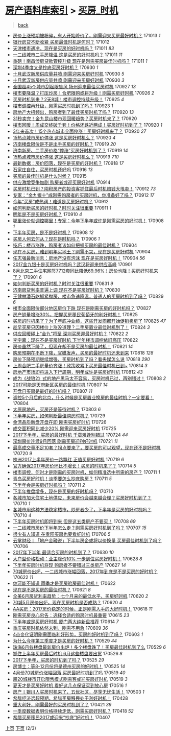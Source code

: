 [房产语料库索引](../../README.md)  > [买房_时机](买房_时机.md)
====
> [back](../README.md)

- [房价上涨预期被粉碎，有人开始降价了，刚需迎来买房最好时机？](http://jkwz.applinzi.com/ittc/7023920048471802896.html#%E6%88%BF%E4%BB%B7%E4%B8%8A%E6%B6%A8%E9%A2%84%E6%9C%9F%E8%A2%AB%E7%B2%89%E7%A2%8E%EF%BC%8C%E6%9C%89%E4%BA%BA%E5%BC%80%E5%A7%8B%E9%99%8D%E4%BB%B7%E4%BA%86%EF%BC%8C%E5%88%9A%E9%9C%80%E8%BF%8E%E6%9D%A5%E4%B9%B0%E6%88%BF%E6%9C%80%E5%A5%BD%E6%97%B6%E6%9C%BA%EF%BC%9F) 171013 *1* 
- [银行房贷不断收紧 买房最佳时机是何时？](http://jkwz.applinzi.com/ittc/7023604190981653520.html#%E9%93%B6%E8%A1%8C%E6%88%BF%E8%B4%B7%E4%B8%8D%E6%96%AD%E6%94%B6%E7%B4%A7+%E4%B9%B0%E6%88%BF%E6%9C%80%E4%BD%B3%E6%97%B6%E6%9C%BA%E6%98%AF%E4%BD%95%E6%97%B6%EF%BC%9F) 171012  
- [天津楼市遇冷，现在是买房的好时机吗？](http://jkwz.applinzi.com/ittc/7023270706647925776.html#%E5%A4%A9%E6%B4%A5%E6%A5%BC%E5%B8%82%E9%81%87%E5%86%B7%EF%BC%8C%E7%8E%B0%E5%9C%A8%E6%98%AF%E4%B9%B0%E6%88%BF%E7%9A%84%E5%A5%BD%E6%97%B6%E6%9C%BA%E5%90%97%EF%BC%9F) 171011 *83* 
- [一二线城市二手房降温 这是买房的好时机吗？](http://jkwz.applinzi.com/ittc/7023176157518890000.html#%E4%B8%80%E4%BA%8C%E7%BA%BF%E5%9F%8E%E5%B8%82%E4%BA%8C%E6%89%8B%E6%88%BF%E9%99%8D%E6%B8%A9+%E8%BF%99%E6%98%AF%E4%B9%B0%E6%88%BF%E7%9A%84%E5%A5%BD%E6%97%B6%E6%9C%BA%E5%90%97%EF%BC%9F) 171011 *11* 
- [重磅！南昌涉房贷款管控升级 现在是刚需买房最佳时机吗？](http://jkwz.applinzi.com/ittc/7023173051762607120.html#%E9%87%8D%E7%A3%85%EF%BC%81%E5%8D%97%E6%98%8C%E6%B6%89%E6%88%BF%E8%B4%B7%E6%AC%BE%E7%AE%A1%E6%8E%A7%E5%8D%87%E7%BA%A7+%E7%8E%B0%E5%9C%A8%E6%98%AF%E5%88%9A%E9%9C%80%E4%B9%B0%E6%88%BF%E6%9C%80%E4%BD%B3%E6%97%B6%E6%9C%BA%E5%90%97%EF%BC%9F) 171011 *1* 
- [深圳4季度又是抄底买房好时机？](http://jkwz.applinzi.com/ittc/7019213765973902352.html#%E6%B7%B1%E5%9C%B34%E5%AD%A3%E5%BA%A6%E5%8F%88%E6%98%AF%E6%8A%84%E5%BA%95%E4%B9%B0%E6%88%BF%E5%A5%BD%E6%97%B6%E6%9C%BA%EF%BC%9F) 170930 *1* 
- [十月武汉新房供应量井喷 刚需迎来买房好时机](http://jkwz.applinzi.com/ittc/7019061231422538769.html#%E5%8D%81%E6%9C%88%E6%AD%A6%E6%B1%89%E6%96%B0%E6%88%BF%E4%BE%9B%E5%BA%94%E9%87%8F%E4%BA%95%E5%96%B7+%E5%88%9A%E9%9C%80%E8%BF%8E%E6%9D%A5%E4%B9%B0%E6%88%BF%E5%A5%BD%E6%97%B6%E6%9C%BA) 170930 *5* 
- [十月武汉新房供应量井喷 刚需迎来买房好时机](http://jkwz.applinzi.com/ittc/7018989929982592017.html#%E5%8D%81%E6%9C%88%E6%AD%A6%E6%B1%89%E6%96%B0%E6%88%BF%E4%BE%9B%E5%BA%94%E9%87%8F%E4%BA%95%E5%96%B7+%E5%88%9A%E9%9C%80%E8%BF%8E%E6%9D%A5%E4%B9%B0%E6%88%BF%E5%A5%BD%E6%97%B6%E6%9C%BA) 170930 *3* 
- [全国超45个城市刮起限售风 扬州迎来最佳买房时机](http://jkwz.applinzi.com/ittc/7017958488955946001.html#%E5%85%A8%E5%9B%BD%E8%B6%8545%E4%B8%AA%E5%9F%8E%E5%B8%82%E5%88%AE%E8%B5%B7%E9%99%90%E5%94%AE%E9%A3%8E+%E6%89%AC%E5%B7%9E%E8%BF%8E%E6%9D%A5%E6%9C%80%E4%BD%B3%E4%B9%B0%E6%88%BF%E6%97%B6%E6%9C%BA) 170927 *13* 
- [楼市要降温？打压炒房！合肥限购或将升级！刚需买房好时机](http://jkwz.applinzi.com/ittc/7017692395901289489.html#%E6%A5%BC%E5%B8%82%E8%A6%81%E9%99%8D%E6%B8%A9%EF%BC%9F%E6%89%93%E5%8E%8B%E7%82%92%E6%88%BF%EF%BC%81%E5%90%88%E8%82%A5%E9%99%90%E8%B4%AD%E6%88%96%E5%B0%86%E5%8D%87%E7%BA%A7%EF%BC%81%E5%88%9A%E9%9C%80%E4%B9%B0%E6%88%BF%E5%A5%BD%E6%97%B6%E6%9C%BA) 170926 *2* 
- [买房时机到来？2天8城！楼市调控持续升级！](http://jkwz.applinzi.com/ittc/7017197077153711121.html#%E4%B9%B0%E6%88%BF%E6%97%B6%E6%9C%BA%E5%88%B0%E6%9D%A5%EF%BC%9F2%E5%A4%A98%E5%9F%8E%EF%BC%81%E6%A5%BC%E5%B8%82%E8%B0%83%E6%8E%A7%E6%8C%81%E7%BB%AD%E5%8D%87%E7%BA%A7%EF%BC%81) 170925 *4* 
- [楼市调控再升级，刚需买房时机到了吗？](http://jkwz.applinzi.com/ittc/7016587258415809553.html#%E6%A5%BC%E5%B8%82%E8%B0%83%E6%8E%A7%E5%86%8D%E5%8D%87%E7%BA%A7%EF%BC%8C%E5%88%9A%E9%9C%80%E4%B9%B0%E6%88%BF%E6%97%B6%E6%9C%BA%E5%88%B0%E4%BA%86%E5%90%97%EF%BC%9F) 170923 *1* 
- [房地产大招频出，购房者到了最佳买房时机了吗？](http://jkwz.applinzi.com/ittc/7015497034692559888.html#%E6%88%BF%E5%9C%B0%E4%BA%A7%E5%A4%A7%E6%8B%9B%E9%A2%91%E5%87%BA%EF%BC%8C%E8%B4%AD%E6%88%BF%E8%80%85%E5%88%B0%E4%BA%86%E6%9C%80%E4%BD%B3%E4%B9%B0%E6%88%BF%E6%97%B6%E6%9C%BA%E4%BA%86%E5%90%97%EF%BC%9F) 170920 *13* 
- [31秒卖完！金九昆山楼市现回暖趋势？买房时机来了？](http://jkwz.applinzi.com/ittc/7015487469208994833.html#31%E7%A7%92%E5%8D%96%E5%AE%8C%EF%BC%81%E9%87%91%E4%B9%9D%E6%98%86%E5%B1%B1%E6%A5%BC%E5%B8%82%E7%8E%B0%E5%9B%9E%E6%9A%96%E8%B6%8B%E5%8A%BF%EF%BC%9F%E4%B9%B0%E6%88%BF%E6%97%B6%E6%9C%BA%E6%9D%A5%E4%BA%86%EF%BC%9F) 170920  
- [楼市回暖！周成交终破千套！价格还跌近两成！买房好时机到了？](http://jkwz.applinzi.com/ittc/7015437970633655313.html#%E6%A5%BC%E5%B8%82%E5%9B%9E%E6%9A%96%EF%BC%81%E5%91%A8%E6%88%90%E4%BA%A4%E7%BB%88%E7%A0%B4%E5%8D%83%E5%A5%97%EF%BC%81%E4%BB%B7%E6%A0%BC%E8%BF%98%E8%B7%8C%E8%BF%91%E4%B8%A4%E6%88%90%EF%BC%81%E4%B9%B0%E6%88%BF%E5%A5%BD%E6%97%B6%E6%9C%BA%E5%88%B0%E4%BA%86%EF%BC%9F) 170920 *1* 
- [3年来首次！15个热点城市全面停涨！买房好时机来了？](http://jkwz.applinzi.com/ittc/7015421838749074448.html#3%E5%B9%B4%E6%9D%A5%E9%A6%96%E6%AC%A1%EF%BC%8115%E4%B8%AA%E7%83%AD%E7%82%B9%E5%9F%8E%E5%B8%82%E5%85%A8%E9%9D%A2%E5%81%9C%E6%B6%A8%EF%BC%81%E4%B9%B0%E6%88%BF%E5%A5%BD%E6%97%B6%E6%9C%BA%E6%9D%A5%E4%BA%86%EF%BC%9F) 170920 *27* 
- [15热点城市房价停涨 这是买房好时机么？](http://jkwz.applinzi.com/ittc/7015171013833393168.html#15%E7%83%AD%E7%82%B9%E5%9F%8E%E5%B8%82%E6%88%BF%E4%BB%B7%E5%81%9C%E6%B6%A8+%E8%BF%99%E6%98%AF%E4%B9%B0%E6%88%BF%E5%A5%BD%E6%97%B6%E6%9C%BA%E4%B9%88%EF%BC%9F) 170920 *4* 
- [济南楼盘限价是不是出手买房的好时机？](http://jkwz.applinzi.com/ittc/7015076108050105361.html#%E6%B5%8E%E5%8D%97%E6%A5%BC%E7%9B%98%E9%99%90%E4%BB%B7%E6%98%AF%E4%B8%8D%E6%98%AF%E5%87%BA%E6%89%8B%E4%B9%B0%E6%88%BF%E7%9A%84%E5%A5%BD%E6%97%B6%E6%9C%BA%EF%BC%9F) 170919 *20* 
- [济南新房、二手房价格“停涨”买房好时机到了？](http://jkwz.applinzi.com/ittc/7015073281512834064.html#%E6%B5%8E%E5%8D%97%E6%96%B0%E6%88%BF%E3%80%81%E4%BA%8C%E6%89%8B%E6%88%BF%E4%BB%B7%E6%A0%BC%E2%80%9C%E5%81%9C%E6%B6%A8%E2%80%9D%E4%B9%B0%E6%88%BF%E5%A5%BD%E6%97%B6%E6%9C%BA%E5%88%B0%E4%BA%86%EF%BC%9F) 170919 *14* 
- [15热点城市房价停涨 这是买房好时机么？](http://jkwz.applinzi.com/ittc/7014802781251306512.html#15%E7%83%AD%E7%82%B9%E5%9F%8E%E5%B8%82%E6%88%BF%E4%BB%B7%E5%81%9C%E6%B6%A8+%E8%BF%99%E6%98%AF%E4%B9%B0%E6%88%BF%E5%A5%BD%E6%97%B6%E6%9C%BA%E4%B9%88%EF%BC%9F) 170919 *710* 
- [最新数据：房价回落，现在是买房的好时机？](http://jkwz.applinzi.com/ittc/7014696463186265104.html#%E6%9C%80%E6%96%B0%E6%95%B0%E6%8D%AE%EF%BC%9A%E6%88%BF%E4%BB%B7%E5%9B%9E%E8%90%BD%EF%BC%8C%E7%8E%B0%E5%9C%A8%E6%98%AF%E4%B9%B0%E6%88%BF%E7%9A%84%E5%A5%BD%E6%97%B6%E6%9C%BA%EF%BC%9F) 170918 *17* 
- [石家庄自住，买房时机还好吗](http://jkwz.applinzi.com/ittc/7014016993924219920.html#%E7%9F%B3%E5%AE%B6%E5%BA%84%E8%87%AA%E4%BD%8F%EF%BC%8C%E4%B9%B0%E6%88%BF%E6%97%B6%E6%9C%BA%E8%BF%98%E5%A5%BD%E5%90%97) 170916 *13* 
- [买房的最佳时机是什么时候？](http://jkwz.applinzi.com/ittc/7013477793869071377.html#%E4%B9%B0%E6%88%BF%E7%9A%84%E6%9C%80%E4%BD%B3%E6%97%B6%E6%9C%BA%E6%98%AF%E4%BB%80%E4%B9%88%E6%97%B6%E5%80%99%EF%BC%9F) 170915  
- [供应激增竞争加剧 购房者或迎买房好时机](http://jkwz.applinzi.com/ittc/7013247225084511248.html#%E4%BE%9B%E5%BA%94%E6%BF%80%E5%A2%9E%E7%AB%9E%E4%BA%89%E5%8A%A0%E5%89%A7+%E8%B4%AD%E6%88%BF%E8%80%85%E6%88%96%E8%BF%8E%E4%B9%B0%E6%88%BF%E5%A5%BD%E6%97%B6%E6%9C%BA) 170914  
- [买房时机已到？囤积房产的投资客抓住最后时机赔钱大甩卖！](http://jkwz.applinzi.com/ittc/7012388963162260497.html#%E4%B9%B0%E6%88%BF%E6%97%B6%E6%9C%BA%E5%B7%B2%E5%88%B0%EF%BC%9F%E5%9B%A4%E7%A7%AF%E6%88%BF%E4%BA%A7%E7%9A%84%E6%8A%95%E8%B5%84%E5%AE%A2%E6%8A%93%E4%BD%8F%E6%9C%80%E5%90%8E%E6%97%B6%E6%9C%BA%E8%B5%94%E9%92%B1%E5%A4%A7%E7%94%A9%E5%8D%96%EF%BC%81) 170912 *73* 
- [专家：“金九银十”成刚需购房者的买房时机，你准备好了吗？](http://jkwz.applinzi.com/ittc/7012388383211652113.html#%E4%B8%93%E5%AE%B6%EF%BC%9A%E2%80%9C%E9%87%91%E4%B9%9D%E9%93%B6%E5%8D%81%E2%80%9D%E6%88%90%E5%88%9A%E9%9C%80%E8%B4%AD%E6%88%BF%E8%80%85%E7%9A%84%E4%B9%B0%E6%88%BF%E6%97%B6%E6%9C%BA%EF%BC%8C%E4%BD%A0%E5%87%86%E5%A4%87%E5%A5%BD%E4%BA%86%E5%90%97%EF%BC%9F) 170912 *17* 
- [今年“买房”成热词！难道是买房好时机？](http://jkwz.applinzi.com/ittc/7012351249197040656.html#%E4%BB%8A%E5%B9%B4%E2%80%9C%E4%B9%B0%E6%88%BF%E2%80%9D%E6%88%90%E7%83%AD%E8%AF%8D%EF%BC%81%E9%9A%BE%E9%81%93%E6%98%AF%E4%B9%B0%E6%88%BF%E5%A5%BD%E6%97%B6%E6%9C%BA%EF%BC%9F) 170912  
- [如何判断买房的好时机？时时关注很重要](http://jkwz.applinzi.com/ittc/7011937526678553616.html#%E5%A6%82%E4%BD%95%E5%88%A4%E6%96%AD%E4%B9%B0%E6%88%BF%E7%9A%84%E5%A5%BD%E6%97%B6%E6%9C%BA%EF%BC%9F%E6%97%B6%E6%97%B6%E5%85%B3%E6%B3%A8%E5%BE%88%E9%87%8D%E8%A6%81) 170911 *1* 
- [明年是不是买房好时机？](http://jkwz.applinzi.com/ittc/7011699412307543057.html#%E6%98%8E%E5%B9%B4%E6%98%AF%E4%B8%8D%E6%98%AF%E4%B9%B0%E6%88%BF%E5%A5%BD%E6%97%B6%E6%9C%BA%EF%BC%9F) 170910 *4* 
- [哪里涨价就调控哪里！专家：今年下半年或许是刚需买房的好时机！](http://jkwz.applinzi.com/ittc/7010868640503825425.html#%E5%93%AA%E9%87%8C%E6%B6%A8%E4%BB%B7%E5%B0%B1%E8%B0%83%E6%8E%A7%E5%93%AA%E9%87%8C%EF%BC%81%E4%B8%93%E5%AE%B6%EF%BC%9A%E4%BB%8A%E5%B9%B4%E4%B8%8B%E5%8D%8A%E5%B9%B4%E6%88%96%E8%AE%B8%E6%98%AF%E5%88%9A%E9%9C%80%E4%B9%B0%E6%88%BF%E7%9A%84%E5%A5%BD%E6%97%B6%E6%9C%BA%EF%BC%81) 170908 *1* 
- [下半年买房，是不是好时机？](http://jkwz.applinzi.com/ittc/7010866705797219345.html#%E4%B8%8B%E5%8D%8A%E5%B9%B4%E4%B9%B0%E6%88%BF%EF%BC%8C%E6%98%AF%E4%B8%8D%E6%98%AF%E5%A5%BD%E6%97%B6%E6%9C%BA%EF%BC%9F) 170908 *12* 
- [买房人何去何从？现在是时机吗？](http://jkwz.applinzi.com/ittc/7010137819434189840.html#%E4%B9%B0%E6%88%BF%E4%BA%BA%E4%BD%95%E5%8E%BB%E4%BD%95%E4%BB%8E%EF%BC%9F%E7%8E%B0%E5%9C%A8%E6%98%AF%E6%97%B6%E6%9C%BA%E5%90%97%EF%BC%9F) 170906 *1* 
- [技巧：楼市涨跌，购房者该如何把握买房的最佳时机？](http://jkwz.applinzi.com/ittc/7009511963863024657.html#%E6%8A%80%E5%B7%A7%EF%BC%9A%E6%A5%BC%E5%B8%82%E6%B6%A8%E8%B7%8C%EF%BC%8C%E8%B4%AD%E6%88%BF%E8%80%85%E8%AF%A5%E5%A6%82%E4%BD%95%E6%8A%8A%E6%8F%A1%E4%B9%B0%E6%88%BF%E7%9A%84%E6%9C%80%E4%BD%B3%E6%97%B6%E6%9C%BA%EF%BC%9F) 170904  
- [现在不买房，难到明年买地王？刚需不哭，现在是买房好时机](http://jkwz.applinzi.com/ittc/7009508432212919313.html#%E7%8E%B0%E5%9C%A8%E4%B8%8D%E4%B9%B0%E6%88%BF%EF%BC%8C%E9%9A%BE%E5%88%B0%E6%98%8E%E5%B9%B4%E4%B9%B0%E5%9C%B0%E7%8E%8B%EF%BC%9F%E5%88%9A%E9%9C%80%E4%B8%8D%E5%93%AD%EF%BC%8C%E7%8E%B0%E5%9C%A8%E6%98%AF%E4%B9%B0%E6%88%BF%E5%A5%BD%E6%97%B6%E6%9C%BA) 170904  
- [任志强最新消息：房地产没有泡沫 现在是买房好时机！](http://jkwz.applinzi.com/ittc/7009403844872897553.html#%E4%BB%BB%E5%BF%97%E5%BC%BA%E6%9C%80%E6%96%B0%E6%B6%88%E6%81%AF%EF%BC%9A%E6%88%BF%E5%9C%B0%E4%BA%A7%E6%B2%A1%E6%9C%89%E6%B3%A1%E6%B2%AB+%E7%8E%B0%E5%9C%A8%E6%98%AF%E4%B9%B0%E6%88%BF%E5%A5%BD%E6%97%B6%E6%9C%BA%EF%BC%81) 170904 *56* 
- [2017金九银十是买房好时机吗？武汉将迎来供应高峰](http://jkwz.applinzi.com/ittc/7008339215610545169.html#2017%E9%87%91%E4%B9%9D%E9%93%B6%E5%8D%81%E6%98%AF%E4%B9%B0%E6%88%BF%E5%A5%BD%E6%97%B6%E6%9C%BA%E5%90%97%EF%BC%9F%E6%AD%A6%E6%B1%89%E5%B0%86%E8%BF%8E%E6%9D%A5%E4%BE%9B%E5%BA%94%E9%AB%98%E5%B3%B0) 170901  
- [8月北京二手住宅网签7712套同比降低69.96%！房价也降！买房好时机来了？](http://jkwz.applinzi.com/ittc/7008282524357493776.html#8%E6%9C%88%E5%8C%97%E4%BA%AC%E4%BA%8C%E6%89%8B%E4%BD%8F%E5%AE%85%E7%BD%91%E7%AD%BE7712%E5%A5%97%E5%90%8C%E6%AF%94%E9%99%8D%E4%BD%8E69.96%25%EF%BC%81%E6%88%BF%E4%BB%B7%E4%B9%9F%E9%99%8D%EF%BC%81%E4%B9%B0%E6%88%BF%E5%A5%BD%E6%97%B6%E6%9C%BA%E6%9D%A5%E4%BA%86%EF%BC%9F) 170901 *6* 
- [如何判断买房的好时机？时时关注很重要](http://jkwz.applinzi.com/ittc/7007976100364551185.html#%E5%A6%82%E4%BD%95%E5%88%A4%E6%96%AD%E4%B9%B0%E6%88%BF%E7%9A%84%E5%A5%BD%E6%97%B6%E6%9C%BA%EF%BC%9F%E6%97%B6%E6%97%B6%E5%85%B3%E6%B3%A8%E5%BE%88%E9%87%8D%E8%A6%81) 170831 *9* 
- [济南房贷利率普遍上调 现在不是买房好时机？](http://jkwz.applinzi.com/ittc/7007613670258115600.html#%E6%B5%8E%E5%8D%97%E6%88%BF%E8%B4%B7%E5%88%A9%E7%8E%87%E6%99%AE%E9%81%8D%E4%B8%8A%E8%B0%83+%E7%8E%B0%E5%9C%A8%E4%B8%8D%E6%98%AF%E4%B9%B0%E6%88%BF%E5%A5%BD%E6%97%B6%E6%9C%BA%EF%BC%9F) 170830  
- [王健林潘石屹抓紧抛房，楼市急速降温，普通人的买房时机到了吗？](http://jkwz.applinzi.com/ittc/7007296367729574928.html#%E7%8E%8B%E5%81%A5%E6%9E%97%E6%BD%98%E7%9F%B3%E5%B1%B9%E6%8A%93%E7%B4%A7%E6%8A%9B%E6%88%BF%EF%BC%8C%E6%A5%BC%E5%B8%82%E6%80%A5%E9%80%9F%E9%99%8D%E6%B8%A9%EF%BC%8C%E6%99%AE%E9%80%9A%E4%BA%BA%E7%9A%84%E4%B9%B0%E6%88%BF%E6%97%B6%E6%9C%BA%E5%88%B0%E4%BA%86%E5%90%97%EF%BC%9F) 170829 *6* 
- [楼市全面限价部分地区房价下跌 现在是刚需买房的好时机吗？](http://jkwz.applinzi.com/ittc/7006396244317176849.html#%E6%A5%BC%E5%B8%82%E5%85%A8%E9%9D%A2%E9%99%90%E4%BB%B7%E9%83%A8%E5%88%86%E5%9C%B0%E5%8C%BA%E6%88%BF%E4%BB%B7%E4%B8%8B%E8%B7%8C+%E7%8E%B0%E5%9C%A8%E6%98%AF%E5%88%9A%E9%9C%80%E4%B9%B0%E6%88%BF%E7%9A%84%E5%A5%BD%E6%97%B6%E6%9C%BA%E5%90%97%EF%BC%9F) 170827  
- [房产销量增涨30%，把握买房移民葡萄牙的利好时机！](http://jkwz.applinzi.com/ittc/7005685105857922064.html#%E6%88%BF%E4%BA%A7%E9%94%80%E9%87%8F%E5%A2%9E%E6%B6%A830%25%EF%BC%8C%E6%8A%8A%E6%8F%A1%E4%B9%B0%E6%88%BF%E7%A7%BB%E6%B0%91%E8%91%A1%E8%90%84%E7%89%99%E7%9A%84%E5%88%A9%E5%A5%BD%E6%97%B6%E6%9C%BA%EF%BC%81) 170825  
- [买房的时机来了？为了年底冲业绩，这些开发商都开始促销卖房了](http://jkwz.applinzi.com/ittc/7005788819440534545.html#%E4%B9%B0%E6%88%BF%E7%9A%84%E6%97%B6%E6%9C%BA%E6%9D%A5%E4%BA%86%EF%BC%9F%E4%B8%BA%E4%BA%86%E5%B9%B4%E5%BA%95%E5%86%B2%E4%B8%9A%E7%BB%A9%EF%BC%8C%E8%BF%99%E4%BA%9B%E5%BC%80%E5%8F%91%E5%95%86%E9%83%BD%E5%BC%80%E5%A7%8B%E4%BF%83%E9%94%80%E5%8D%96%E6%88%BF%E4%BA%86) 170825 *47* 
- [趁早买房只因楼价上涨没道理？二手房置业最佳时机到了！](http://jkwz.applinzi.com/ittc/7005263211765695504.html#%E8%B6%81%E6%97%A9%E4%B9%B0%E6%88%BF%E5%8F%AA%E5%9B%A0%E6%A5%BC%E4%BB%B7%E4%B8%8A%E6%B6%A8%E6%B2%A1%E9%81%93%E7%90%86%EF%BC%9F%E4%BA%8C%E6%89%8B%E6%88%BF%E7%BD%AE%E4%B8%9A%E6%9C%80%E4%BD%B3%E6%97%B6%E6%9C%BA%E5%88%B0%E4%BA%86%EF%BC%81) 170824 *3* 
- [供应回暖碰上“金九”将至 深圳买房迎最好时机？](http://jkwz.applinzi.com/ittc/7004669961862382608.html#%E4%BE%9B%E5%BA%94%E5%9B%9E%E6%9A%96%E7%A2%B0%E4%B8%8A%E2%80%9C%E9%87%91%E4%B9%9D%E2%80%9D%E5%B0%86%E8%87%B3+%E6%B7%B1%E5%9C%B3%E4%B9%B0%E6%88%BF%E8%BF%8E%E6%9C%80%E5%A5%BD%E6%97%B6%E6%9C%BA%EF%BC%9F) 170822 *2* 
- [李宇嘉：现在不是买房好时机 下半年楼市调控依旧高压](http://jkwz.applinzi.com/ittc/7004454497248871185.html#%E6%9D%8E%E5%AE%87%E5%98%89%EF%BC%9A%E7%8E%B0%E5%9C%A8%E4%B8%8D%E6%98%AF%E4%B9%B0%E6%88%BF%E5%A5%BD%E6%97%B6%E6%9C%BA+%E4%B8%8B%E5%8D%8A%E5%B9%B4%E6%A5%BC%E5%B8%82%E8%B0%83%E6%8E%A7%E4%BE%9D%E6%97%A7%E9%AB%98%E5%8E%8B) 170822  
- [房价虽然下降了，但现在却不是买房的最佳时机！](http://jkwz.applinzi.com/ittc/7004191540816380945.html#%E6%88%BF%E4%BB%B7%E8%99%BD%E7%84%B6%E4%B8%8B%E9%99%8D%E4%BA%86%EF%BC%8C%E4%BD%86%E7%8E%B0%E5%9C%A8%E5%8D%B4%E4%B8%8D%E6%98%AF%E4%B9%B0%E6%88%BF%E7%9A%84%E6%9C%80%E4%BD%B3%E6%97%B6%E6%9C%BA%EF%BC%81) 170821 *14* 
- [购房预期在不断下降，官媒发声，买房的最好时机还未到来](http://jkwz.applinzi.com/ittc/7003160284607546384.html#%E8%B4%AD%E6%88%BF%E9%A2%84%E6%9C%9F%E5%9C%A8%E4%B8%8D%E6%96%AD%E4%B8%8B%E9%99%8D%EF%BC%8C%E5%AE%98%E5%AA%92%E5%8F%91%E5%A3%B0%EF%BC%8C%E4%B9%B0%E6%88%BF%E7%9A%84%E6%9C%80%E5%A5%BD%E6%97%B6%E6%9C%BA%E8%BF%98%E6%9C%AA%E5%88%B0%E6%9D%A5) 170818 *128* 
- [房价下降预期继续增强，买房时机到了吗？看央媒怎么说](http://jkwz.applinzi.com/ittc/7003107389417718800.html#%E6%88%BF%E4%BB%B7%E4%B8%8B%E9%99%8D%E9%A2%84%E6%9C%9F%E7%BB%A7%E7%BB%AD%E5%A2%9E%E5%BC%BA%EF%BC%8C%E4%B9%B0%E6%88%BF%E6%97%B6%E6%9C%BA%E5%88%B0%E4%BA%86%E5%90%97%EF%BC%9F%E7%9C%8B%E5%A4%AE%E5%AA%92%E6%80%8E%E4%B9%88%E8%AF%B4) 170818 *290* 
- [上周合肥二手房量价齐涨！政策收紧下买房最佳时机已到~](http://jkwz.applinzi.com/ittc/7001706123567301648.html#%E4%B8%8A%E5%91%A8%E5%90%88%E8%82%A5%E4%BA%8C%E6%89%8B%E6%88%BF%E9%87%8F%E4%BB%B7%E9%BD%90%E6%B6%A8%EF%BC%81%E6%94%BF%E7%AD%96%E6%94%B6%E7%B4%A7%E4%B8%8B%E4%B9%B0%E6%88%BF%E6%9C%80%E4%BD%B3%E6%97%B6%E6%9C%BA%E5%B7%B2%E5%88%B0%7E) 170814 *3* 
- [房地产市场即将进入下行周期，明年或许是买房好时机](http://jkwz.applinzi.com/ittc/7000857563074397201.html#%E6%88%BF%E5%9C%B0%E4%BA%A7%E5%B8%82%E5%9C%BA%E5%8D%B3%E5%B0%86%E8%BF%9B%E5%85%A5%E4%B8%8B%E8%A1%8C%E5%91%A8%E6%9C%9F%EF%BC%8C%E6%98%8E%E5%B9%B4%E6%88%96%E8%AE%B8%E6%98%AF%E4%B9%B0%E6%88%BF%E5%A5%BD%E6%97%B6%E6%9C%BA) 170812 *43* 
- [成为《战狼2》式的地产黑马太不容易，买房时机已过，再别错过！](http://jkwz.applinzi.com/ittc/6999389309906715665.html#%E6%88%90%E4%B8%BA%E3%80%8A%E6%88%98%E7%8B%BC2%E3%80%8B%E5%BC%8F%E7%9A%84%E5%9C%B0%E4%BA%A7%E9%BB%91%E9%A9%AC%E5%A4%AA%E4%B8%8D%E5%AE%B9%E6%98%93%EF%BC%8C%E4%B9%B0%E6%88%BF%E6%97%B6%E6%9C%BA%E5%B7%B2%E8%BF%87%EF%BC%8C%E5%86%8D%E5%88%AB%E9%94%99%E8%BF%87%EF%BC%81) 170808 *2* 
- [2017可能是天府新区买房的最佳时机](http://jkwz.applinzi.com/ittc/6999188259564160017.html#2017%E5%8F%AF%E8%83%BD%E6%98%AF%E5%A4%A9%E5%BA%9C%E6%96%B0%E5%8C%BA%E4%B9%B0%E6%88%BF%E7%9A%84%E6%9C%80%E4%BD%B3%E6%97%B6%E6%9C%BA) 170807 *14* 
- [开盘日买房是最好的时机吗？](http://jkwz.applinzi.com/ittc/6999114110812554256.html#%E5%BC%80%E7%9B%98%E6%97%A5%E4%B9%B0%E6%88%BF%E6%98%AF%E6%9C%80%E5%A5%BD%E7%9A%84%E6%97%B6%E6%9C%BA%E5%90%97%EF%BC%9F) 170807 *11* 
- [调控5个月后的北京，什么时候是买房置业换房的最佳时机？一定要看！](http://jkwz.applinzi.com/ittc/6997903226421380112.html#%E8%B0%83%E6%8E%A75%E4%B8%AA%E6%9C%88%E5%90%8E%E7%9A%84%E5%8C%97%E4%BA%AC%EF%BC%8C%E4%BB%80%E4%B9%88%E6%97%B6%E5%80%99%E6%98%AF%E4%B9%B0%E6%88%BF%E7%BD%AE%E4%B8%9A%E6%8D%A2%E6%88%BF%E7%9A%84%E6%9C%80%E4%BD%B3%E6%97%B6%E6%9C%BA%EF%BC%9F%E4%B8%80%E5%AE%9A%E8%A6%81%E7%9C%8B%EF%BC%81) 170804  
- [太原房地产，买房还是等待时机？](http://jkwz.applinzi.com/ittc/6997597266670781457.html#%E5%A4%AA%E5%8E%9F%E6%88%BF%E5%9C%B0%E4%BA%A7%EF%BC%8C%E4%B9%B0%E6%88%BF%E8%BF%98%E6%98%AF%E7%AD%89%E5%BE%85%E6%97%B6%E6%9C%BA%EF%BC%9F) 170803 *6* 
- [下半年买房，如何判断最佳购房时机？](http://jkwz.applinzi.com/ittc/6995687006209049617.html#%E4%B8%8B%E5%8D%8A%E5%B9%B4%E4%B9%B0%E6%88%BF%EF%BC%8C%E5%A6%82%E4%BD%95%E5%88%A4%E6%96%AD%E6%9C%80%E4%BD%B3%E8%B4%AD%E6%88%BF%E6%97%B6%E6%9C%BA%EF%BC%9F) 170729  
- [金湾品质新盘开盘在即 刚需买房好时机](http://jkwz.applinzi.com/ittc/6994665781399651345.html#%E9%87%91%E6%B9%BE%E5%93%81%E8%B4%A8%E6%96%B0%E7%9B%98%E5%BC%80%E7%9B%98%E5%9C%A8%E5%8D%B3+%E5%88%9A%E9%9C%80%E4%B9%B0%E6%88%BF%E5%A5%BD%E6%97%B6%E6%9C%BA) 170726  
- [成交面积同比减少20% 刚需迎来买房好时机](http://jkwz.applinzi.com/ittc/6994285285750604817.html#%E6%88%90%E4%BA%A4%E9%9D%A2%E7%A7%AF%E5%90%8C%E6%AF%94%E5%87%8F%E5%B0%9120%25+%E5%88%9A%E9%9C%80%E8%BF%8E%E6%9D%A5%E4%B9%B0%E6%88%BF%E5%A5%BD%E6%97%B6%E6%9C%BA) 170725  
- [2017下半年，买房的最好时机 千载难逢别错过](http://jkwz.applinzi.com/ittc/6993908177647961105.html#2017%E4%B8%8B%E5%8D%8A%E5%B9%B4%EF%BC%8C%E4%B9%B0%E6%88%BF%E7%9A%84%E6%9C%80%E5%A5%BD%E6%97%B6%E6%9C%BA+%E5%8D%83%E8%BD%BD%E9%9A%BE%E9%80%A2%E5%88%AB%E9%94%99%E8%BF%87) 170724 *44* 
- [深圳房价连续9月回落 刚需买房迎利好时机](http://jkwz.applinzi.com/ittc/6992805499102561296.html#%E6%B7%B1%E5%9C%B3%E6%88%BF%E4%BB%B7%E8%BF%9E%E7%BB%AD9%E6%9C%88%E5%9B%9E%E8%90%BD+%E5%88%9A%E9%9C%80%E4%B9%B0%E6%88%BF%E8%BF%8E%E5%88%A9%E5%A5%BD%E6%97%B6%E6%9C%BA) 170721 *11* 
- [最高成交量不足10套？拐点要来了，要买房的可以观望，现在还不是好时机](http://jkwz.applinzi.com/ittc/6992320554689102864.html#%E6%9C%80%E9%AB%98%E6%88%90%E4%BA%A4%E9%87%8F%E4%B8%8D%E8%B6%B310%E5%A5%97%EF%BC%9F%E6%8B%90%E7%82%B9%E8%A6%81%E6%9D%A5%E4%BA%86%EF%BC%8C%E8%A6%81%E4%B9%B0%E6%88%BF%E7%9A%84%E5%8F%AF%E4%BB%A5%E8%A7%82%E6%9C%9B%EF%BC%8C%E7%8E%B0%E5%9C%A8%E8%BF%98%E4%B8%8D%E6%98%AF%E5%A5%BD%E6%97%B6%E6%9C%BA) 170720 *9* 
- [株洲2017上半年房价一路飘红 正值买房好时机](http://jkwz.applinzi.com/ittc/6992036216034558993.html#%E6%A0%AA%E6%B4%B22017%E4%B8%8A%E5%8D%8A%E5%B9%B4%E6%88%BF%E4%BB%B7%E4%B8%80%E8%B7%AF%E9%A3%98%E7%BA%A2+%E6%AD%A3%E5%80%BC%E4%B9%B0%E6%88%BF%E5%A5%BD%E6%97%B6%E6%9C%BA) 170719 *6* 
- [官方确保2017年房价环比不增长！买房的时机来了？](http://jkwz.applinzi.com/ittc/6990095482469483536.html#%E5%AE%98%E6%96%B9%E7%A1%AE%E4%BF%9D2017%E5%B9%B4%E6%88%BF%E4%BB%B7%E7%8E%AF%E6%AF%94%E4%B8%8D%E5%A2%9E%E9%95%BF%EF%BC%81%E4%B9%B0%E6%88%BF%E7%9A%84%E6%97%B6%E6%9C%BA%E6%9D%A5%E4%BA%86%EF%BC%9F) 170714 *5* 
- [楼市调控，何时才是刚需的买房时机，如何精准选中所需的房产？](http://jkwz.applinzi.com/ittc/6988997846341518341.html#%E6%A5%BC%E5%B8%82%E8%B0%83%E6%8E%A7%EF%BC%8C%E4%BD%95%E6%97%B6%E6%89%8D%E6%98%AF%E5%88%9A%E9%9C%80%E7%9A%84%E4%B9%B0%E6%88%BF%E6%97%B6%E6%9C%BA%EF%BC%8C%E5%A6%82%E4%BD%95%E7%B2%BE%E5%87%86%E9%80%89%E4%B8%AD%E6%89%80%E9%9C%80%E7%9A%84%E6%88%BF%E4%BA%A7%EF%BC%9F) 170711 *1* 
- [青岛买房好时机！淡季要怎么抄底购房？](http://jkwz.applinzi.com/ittc/6988950396889203728.html#%E9%9D%92%E5%B2%9B%E4%B9%B0%E6%88%BF%E5%A5%BD%E6%97%B6%E6%9C%BA%EF%BC%81%E6%B7%A1%E5%AD%A3%E8%A6%81%E6%80%8E%E4%B9%88%E6%8A%84%E5%BA%95%E8%B4%AD%E6%88%BF%EF%BC%9F) 170711 *5* 
- [下半年会是买房好时机吗？](http://jkwz.applinzi.com/ittc/6988932309204861969.html#%E4%B8%8B%E5%8D%8A%E5%B9%B4%E4%BC%9A%E6%98%AF%E4%B9%B0%E6%88%BF%E5%A5%BD%E6%97%B6%E6%9C%BA%E5%90%97%EF%BC%9F) 170711 *2* 
- [下半年推盘增多，现在是买房的好时机吗？](http://jkwz.applinzi.com/ittc/6988736005648417797.html#%E4%B8%8B%E5%8D%8A%E5%B9%B4%E6%8E%A8%E7%9B%98%E5%A2%9E%E5%A4%9A%EF%BC%8C%E7%8E%B0%E5%9C%A8%E6%98%AF%E4%B9%B0%E6%88%BF%E7%9A%84%E5%A5%BD%E6%97%B6%E6%9C%BA%E5%90%97%EF%BC%9F) 170710  
- [各城市加大住宅土地供应，未来房价会越来越合理？买房好时机到了？](http://jkwz.applinzi.com/ittc/6988644778160686085.html#%E5%90%84%E5%9F%8E%E5%B8%82%E5%8A%A0%E5%A4%A7%E4%BD%8F%E5%AE%85%E5%9C%9F%E5%9C%B0%E4%BE%9B%E5%BA%94%EF%BC%8C%E6%9C%AA%E6%9D%A5%E6%88%BF%E4%BB%B7%E4%BC%9A%E8%B6%8A%E6%9D%A5%E8%B6%8A%E5%90%88%E7%90%86%EF%BC%9F%E4%B9%B0%E6%88%BF%E5%A5%BD%E6%97%B6%E6%9C%BA%E5%88%B0%E4%BA%86%EF%BC%9F) 170710 *1* 
- [各城市用这种方法稳定楼市，炒房者少了，下半年是买房的好时机吗？](http://jkwz.applinzi.com/ittc/6988644778097771524.html#%E5%90%84%E5%9F%8E%E5%B8%82%E7%94%A8%E8%BF%99%E7%A7%8D%E6%96%B9%E6%B3%95%E7%A8%B3%E5%AE%9A%E6%A5%BC%E5%B8%82%EF%BC%8C%E7%82%92%E6%88%BF%E8%80%85%E5%B0%91%E4%BA%86%EF%BC%8C%E4%B8%8B%E5%8D%8A%E5%B9%B4%E6%98%AF%E4%B9%B0%E6%88%BF%E7%9A%84%E5%A5%BD%E6%97%B6%E6%9C%BA%E5%90%97%EF%BC%9F) 170710 *4* 
- [下半年买房时机即将到来 但是这五类房产不要买！](http://jkwz.applinzi.com/ittc/6987872561143481348.html#%E4%B8%8B%E5%8D%8A%E5%B9%B4%E4%B9%B0%E6%88%BF%E6%97%B6%E6%9C%BA%E5%8D%B3%E5%B0%86%E5%88%B0%E6%9D%A5+%E4%BD%86%E6%98%AF%E8%BF%99%E4%BA%94%E7%B1%BB%E6%88%BF%E4%BA%A7%E4%B8%8D%E8%A6%81%E4%B9%B0%EF%BC%81) 170708 *69* 
- [一二线城市房价下半年怎么走？刚需买房好时机到了吗？](http://jkwz.applinzi.com/ittc/6987502990498726928.html#%E4%B8%80%E4%BA%8C%E7%BA%BF%E5%9F%8E%E5%B8%82%E6%88%BF%E4%BB%B7%E4%B8%8B%E5%8D%8A%E5%B9%B4%E6%80%8E%E4%B9%88%E8%B5%B0%EF%BC%9F%E5%88%9A%E9%9C%80%E4%B9%B0%E6%88%BF%E5%A5%BD%E6%97%B6%E6%9C%BA%E5%88%B0%E4%BA%86%E5%90%97%EF%BC%9F) 170707 *15* 
- [很少有人知道 在贵阳买房也要看好时机](http://jkwz.applinzi.com/ittc/6987235889787700240.html#%E5%BE%88%E5%B0%91%E6%9C%89%E4%BA%BA%E7%9F%A5%E9%81%93+%E5%9C%A8%E8%B4%B5%E9%98%B3%E4%B9%B0%E6%88%BF%E4%B9%9F%E8%A6%81%E7%9C%8B%E5%A5%BD%E6%97%B6%E6%9C%BA) 170706 *5* 
- [云掌财经丨「地产金融说」下半年房企或将以价换量 买房最佳时机到了吗？](http://jkwz.applinzi.com/ittc/6987205766766134277.html#%E4%BA%91%E6%8E%8C%E8%B4%A2%E7%BB%8F%E4%B8%A8%E3%80%8C%E5%9C%B0%E4%BA%A7%E9%87%91%E8%9E%8D%E8%AF%B4%E3%80%8D%E4%B8%8B%E5%8D%8A%E5%B9%B4%E6%88%BF%E4%BC%81%E6%88%96%E5%B0%86%E4%BB%A5%E4%BB%B7%E6%8D%A2%E9%87%8F+%E4%B9%B0%E6%88%BF%E6%9C%80%E4%BD%B3%E6%97%B6%E6%9C%BA%E5%88%B0%E4%BA%86%E5%90%97%EF%BC%9F) 170706  
- [2017年下半年 最适合买房的时机到了？](http://jkwz.applinzi.com/ittc/6984907969433961477.html#2017%E5%B9%B4%E4%B8%8B%E5%8D%8A%E5%B9%B4+%E6%9C%80%E9%80%82%E5%90%88%E4%B9%B0%E6%88%BF%E7%9A%84%E6%97%B6%E6%9C%BA%E5%88%B0%E4%BA%86%EF%BC%9F) 170630 *10* 
- [大户型价格松动：业主降价10% 一步到位买房好时机！](http://jkwz.applinzi.com/ittc/6984136288532694020.html#%E5%A4%A7%E6%88%B7%E5%9E%8B%E4%BB%B7%E6%A0%BC%E6%9D%BE%E5%8A%A8%EF%BC%9A%E4%B8%9A%E4%B8%BB%E9%99%8D%E4%BB%B710%25+%E4%B8%80%E6%AD%A5%E5%88%B0%E4%BD%8D%E4%B9%B0%E6%88%BF%E5%A5%BD%E6%97%B6%E6%9C%BA%EF%BC%81) 170628 *8* 
- [下半年买房时机将现 购房者不要错过三类房产](http://jkwz.applinzi.com/ittc/6983954196364526596.html#%E4%B8%8B%E5%8D%8A%E5%B9%B4%E4%B9%B0%E6%88%BF%E6%97%B6%E6%9C%BA%E5%B0%86%E7%8E%B0+%E8%B4%AD%E6%88%BF%E8%80%85%E4%B8%8D%E8%A6%81%E9%94%99%E8%BF%87%E4%B8%89%E7%B1%BB%E6%88%BF%E4%BA%A7) 170627 *14* 
- [70城房价出炉，一二线城市涨幅回落，2017年到底是不是买房的好时机？](http://jkwz.applinzi.com/ittc/6982004391115490309.html#70%E5%9F%8E%E6%88%BF%E4%BB%B7%E5%87%BA%E7%82%89%EF%BC%8C%E4%B8%80%E4%BA%8C%E7%BA%BF%E5%9F%8E%E5%B8%82%E6%B6%A8%E5%B9%85%E5%9B%9E%E8%90%BD%EF%BC%8C2017%E5%B9%B4%E5%88%B0%E5%BA%95%E6%98%AF%E4%B8%8D%E6%98%AF%E4%B9%B0%E6%88%BF%E7%9A%84%E5%A5%BD%E6%97%B6%E6%9C%BA%EF%BC%9F) 170622 *11* 
- [你可能不知道 雨季才是买房验房最佳时机！](http://jkwz.applinzi.com/ittc/6981954354419336196.html#%E4%BD%A0%E5%8F%AF%E8%83%BD%E4%B8%8D%E7%9F%A5%E9%81%93+%E9%9B%A8%E5%AD%A3%E6%89%8D%E6%98%AF%E4%B9%B0%E6%88%BF%E9%AA%8C%E6%88%BF%E6%9C%80%E4%BD%B3%E6%97%B6%E6%9C%BA%EF%BC%81) 170622  
- [现在是不是买房的最佳时机？](http://jkwz.applinzi.com/ittc/6981626165989999621.html#%E7%8E%B0%E5%9C%A8%E6%98%AF%E4%B8%8D%E6%98%AF%E4%B9%B0%E6%88%BF%E7%9A%84%E6%9C%80%E4%BD%B3%E6%97%B6%E6%9C%BA%EF%BC%9F) 170621 *8* 
- [全美6月房贷利率趋势：七个月来的最低水平，买房好时机](http://jkwz.applinzi.com/ittc/6981189965865026565.html#%E5%85%A8%E7%BE%8E6%E6%9C%88%E6%88%BF%E8%B4%B7%E5%88%A9%E7%8E%87%E8%B6%8B%E5%8A%BF%EF%BC%9A%E4%B8%83%E4%B8%AA%E6%9C%88%E6%9D%A5%E7%9A%84%E6%9C%80%E4%BD%8E%E6%B0%B4%E5%B9%B3%EF%BC%8C%E4%B9%B0%E6%88%BF%E5%A5%BD%E6%97%B6%E6%9C%BA) 170620 *2* 
- [70城5月房价出炉，现在买房时机是否成熟？](http://jkwz.applinzi.com/ittc/6981117453458211844.html#70%E5%9F%8E5%E6%9C%88%E6%88%BF%E4%BB%B7%E5%87%BA%E7%82%89%EF%BC%8C%E7%8E%B0%E5%9C%A8%E4%B9%B0%E6%88%BF%E6%97%B6%E6%9C%BA%E6%98%AF%E5%90%A6%E6%88%90%E7%86%9F%EF%BC%9F) 170620 *4* 
- [AA买房：2017房价稳定的时候，正是刚需入手的大好时机！](http://jkwz.applinzi.com/ittc/6980484674227799045.html#AA%E4%B9%B0%E6%88%BF%EF%BC%9A2017%E6%88%BF%E4%BB%B7%E7%A8%B3%E5%AE%9A%E7%9A%84%E6%97%B6%E5%80%99%EF%BC%8C%E6%AD%A3%E6%98%AF%E5%88%9A%E9%9C%80%E5%85%A5%E6%89%8B%E7%9A%84%E5%A4%A7%E5%A5%BD%E6%97%B6%E6%9C%BA%EF%BC%81) 170618 *11* 
- [刚需买房良心忠告：选择合适的购房时机最重要](http://jkwz.applinzi.com/ittc/6979418866164696069.html#%E5%88%9A%E9%9C%80%E4%B9%B0%E6%88%BF%E8%89%AF%E5%BF%83%E5%BF%A0%E5%91%8A%EF%BC%9A%E9%80%89%E6%8B%A9%E5%90%88%E9%80%82%E7%9A%84%E8%B4%AD%E6%88%BF%E6%97%B6%E6%9C%BA%E6%9C%80%E9%87%8D%E8%A6%81) 170615 *23* 
- [下半年或是买房好时机 厦门两大纯新盘推荐](http://jkwz.applinzi.com/ittc/6979065810705187845.html#%E4%B8%8B%E5%8D%8A%E5%B9%B4%E6%88%96%E6%98%AF%E4%B9%B0%E6%88%BF%E5%A5%BD%E6%97%B6%E6%9C%BA+%E5%8E%A6%E9%97%A8%E4%B8%A4%E5%A4%A7%E7%BA%AF%E6%96%B0%E7%9B%98%E6%8E%A8%E8%8D%90) 170614 *7* 
- [重庆买房时机依然未到，刚需不用急](http://jkwz.applinzi.com/ittc/6977286271041799172.html#%E9%87%8D%E5%BA%86%E4%B9%B0%E6%88%BF%E6%97%B6%E6%9C%BA%E4%BE%9D%E7%84%B6%E6%9C%AA%E5%88%B0%EF%BC%8C%E5%88%9A%E9%9C%80%E4%B8%8D%E7%94%A8%E6%80%A5) 170609 *36* 
- [4点变化证明刚需面临利好形势，买房的好时机到了吗？](http://jkwz.applinzi.com/ittc/6974750468776395780.html#4%E7%82%B9%E5%8F%98%E5%8C%96%E8%AF%81%E6%98%8E%E5%88%9A%E9%9C%80%E9%9D%A2%E4%B8%B4%E5%88%A9%E5%A5%BD%E5%BD%A2%E5%8A%BF%EF%BC%8C%E4%B9%B0%E6%88%BF%E7%9A%84%E5%A5%BD%E6%97%B6%E6%9C%BA%E5%88%B0%E4%BA%86%E5%90%97%EF%BC%9F) 170603 *1* 
- [为什么今年第三季度才是买房的好时机？](http://jkwz.applinzi.com/ittc/6973230796767757316.html#%E4%B8%BA%E4%BB%80%E4%B9%88%E4%BB%8A%E5%B9%B4%E7%AC%AC%E4%B8%89%E5%AD%A3%E5%BA%A6%E6%89%8D%E6%98%AF%E4%B9%B0%E6%88%BF%E7%9A%84%E5%A5%BD%E6%97%B6%E6%9C%BA%EF%BC%9F) 170529 *44* 
- [珠海6月各楼盘最新房价出炉！多个楼盘跌了！买房最佳时机到了么](http://jkwz.applinzi.com/ittc/6973159713133822981.html#%E7%8F%A0%E6%B5%B76%E6%9C%88%E5%90%84%E6%A5%BC%E7%9B%98%E6%9C%80%E6%96%B0%E6%88%BF%E4%BB%B7%E5%87%BA%E7%82%89%EF%BC%81%E5%A4%9A%E4%B8%AA%E6%A5%BC%E7%9B%98%E8%B7%8C%E4%BA%86%EF%BC%81%E4%B9%B0%E6%88%BF%E6%9C%80%E4%BD%B3%E6%97%B6%E6%9C%BA%E5%88%B0%E4%BA%86%E4%B9%88) 170529 *6* 
- [抓住上半年买房最后时机 6月这些楼盘要出货](http://jkwz.applinzi.com/ittc/6971996293260919812.html#%E6%8A%93%E4%BD%8F%E4%B8%8A%E5%8D%8A%E5%B9%B4%E4%B9%B0%E6%88%BF%E6%9C%80%E5%90%8E%E6%97%B6%E6%9C%BA+6%E6%9C%88%E8%BF%99%E4%BA%9B%E6%A5%BC%E7%9B%98%E8%A6%81%E5%87%BA%E8%B4%A7) 170526 *8* 
- [2017下半年，买房的时机到了吗？](http://jkwz.applinzi.com/ittc/6971724080041427973.html#2017%E4%B8%8B%E5%8D%8A%E5%B9%B4%EF%BC%8C%E4%B9%B0%E6%88%BF%E7%9A%84%E6%97%B6%E6%9C%BA%E5%88%B0%E4%BA%86%E5%90%97%EF%BC%9F) 170525 *29* 
- [房博士：等8-12月份将是德州买房的好时机！](http://jkwz.applinzi.com/ittc/6971189600193086469.html#%E6%88%BF%E5%8D%9A%E5%A3%AB%EF%BC%9A%E7%AD%898-12%E6%9C%88%E4%BB%BD%E5%B0%86%E6%98%AF%E5%BE%B7%E5%B7%9E%E4%B9%B0%E6%88%BF%E7%9A%84%E5%A5%BD%E6%97%B6%E6%9C%BA%EF%BC%81) 170525 *14* 
- [4月份70城房价涨幅回落 买房最好时机到了吗](http://jkwz.applinzi.com/ittc/6969319931500823557.html#4%E6%9C%88%E4%BB%BD70%E5%9F%8E%E6%88%BF%E4%BB%B7%E6%B6%A8%E5%B9%85%E5%9B%9E%E8%90%BD+%E4%B9%B0%E6%88%BF%E6%9C%80%E5%A5%BD%E6%97%B6%E6%9C%BA%E5%88%B0%E4%BA%86%E5%90%97) 170519 *40* 
- [超20城楼市开启限售模式刚需客或迎买房好时机](http://jkwz.applinzi.com/ittc/6969200185346360325.html#%E8%B6%8520%E5%9F%8E%E6%A5%BC%E5%B8%82%E5%BC%80%E5%90%AF%E9%99%90%E5%94%AE%E6%A8%A1%E5%BC%8F%E5%88%9A%E9%9C%80%E5%AE%A2%E6%88%96%E8%BF%8E%E4%B9%B0%E6%88%BF%E5%A5%BD%E6%97%B6%E6%9C%BA) 170519 *3* 
- [夏天才是买房好时机 看好这几点保证买到放心房](http://jkwz.applinzi.com/ittc/6968288110881276932.html#%E5%A4%8F%E5%A4%A9%E6%89%8D%E6%98%AF%E4%B9%B0%E6%88%BF%E5%A5%BD%E6%97%B6%E6%9C%BA+%E7%9C%8B%E5%A5%BD%E8%BF%99%E5%87%A0%E7%82%B9%E4%BF%9D%E8%AF%81%E4%B9%B0%E5%88%B0%E6%94%BE%E5%BF%83%E6%88%BF) 170516 *1* 
- [房产丨银川人买房时机来了，五优社区，尽享无忧生活！](http://jkwz.applinzi.com/ittc/6963485828947903493.html#%E6%88%BF%E4%BA%A7%E4%B8%A8%E9%93%B6%E5%B7%9D%E4%BA%BA%E4%B9%B0%E6%88%BF%E6%97%B6%E6%9C%BA%E6%9D%A5%E4%BA%86%EF%BC%8C%E4%BA%94%E4%BC%98%E7%A4%BE%E5%8C%BA%EF%BC%8C%E5%B0%BD%E4%BA%AB%E6%97%A0%E5%BF%A7%E7%94%9F%E6%B4%BB%EF%BC%81) 170503 *1* 
- [希腊经济远超预期，希腊买房移民处于利好时机！](http://jkwz.applinzi.com/ittc/6961636222207296516.html#%E5%B8%8C%E8%85%8A%E7%BB%8F%E6%B5%8E%E8%BF%9C%E8%B6%85%E9%A2%84%E6%9C%9F%EF%BC%8C%E5%B8%8C%E8%85%8A%E4%B9%B0%E6%88%BF%E7%A7%BB%E6%B0%91%E5%A4%84%E4%BA%8E%E5%88%A9%E5%A5%BD%E6%97%B6%E6%9C%BA%EF%BC%81) 170428  
- [重大利好，刚需最好的买房时机到了？](http://jkwz.applinzi.com/ittc/6958735506518049796.html#%E9%87%8D%E5%A4%A7%E5%88%A9%E5%A5%BD%EF%BC%8C%E5%88%9A%E9%9C%80%E6%9C%80%E5%A5%BD%E7%9A%84%E4%B9%B0%E6%88%BF%E6%97%B6%E6%9C%BA%E5%88%B0%E4%BA%86%EF%BC%9F) 170421 *39* 
- [一季度数据表明价格持续走低，刚需买房好时机？](http://jkwz.applinzi.com/ittc/6957877549723026437.html#%E4%B8%80%E5%AD%A3%E5%BA%A6%E6%95%B0%E6%8D%AE%E8%A1%A8%E6%98%8E%E4%BB%B7%E6%A0%BC%E6%8C%81%E7%BB%AD%E8%B5%B0%E4%BD%8E%EF%BC%8C%E5%88%9A%E9%9C%80%E4%B9%B0%E6%88%BF%E5%A5%BD%E6%97%B6%E6%9C%BA%EF%BC%9F) 170418 *52* 
- [希腊买房移民2017或迎来“抄底”好时机！](http://jkwz.applinzi.com/ittc/6953843064618615812.html#%E5%B8%8C%E8%85%8A%E4%B9%B0%E6%88%BF%E7%A7%BB%E6%B0%912017%E6%88%96%E8%BF%8E%E6%9D%A5%E2%80%9C%E6%8A%84%E5%BA%95%E2%80%9D%E5%A5%BD%E6%97%B6%E6%9C%BA%EF%BC%81) 170407  


 [上页](买房_时机.md) [下页](买房_时机1.md)          (2/3)